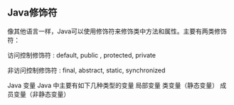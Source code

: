## Java修饰符
像其他语言一样，Java可以使用修饰符来修饰类中方法和属性。主要有两类修饰符：

访问控制修饰符 : default, public , protected, private

非访问控制修饰符 : final, abstract, static, synchronized

Java 变量
Java 中主要有如下几种类型的变量
局部变量
类变量（静态变量）
成员变量（非静态变量）